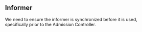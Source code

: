 ## Informer
We need to ensure the informer is synchronized before it is used, specifically prior to the Admission Controller.

